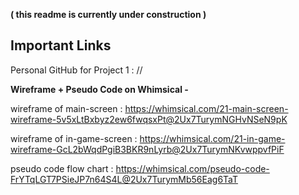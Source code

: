 **( this readme is currently under construction )**

## Important Links
Personal GitHub for Project 1 : //

**Wireframe + Pseudo Code on Whimsical -**

wireframe of main-screen : https://whimsical.com/21-main-screen-wireframe-5v5xLtBxbyz2ew6fwqsxPt@2Ux7TurymNGHvNSeN9pK

wireframe of in-game-screen : https://whimsical.com/21-in-game-wireframe-GcL2bWqdPgiB3BKR9nLyrb@2Ux7TurymNKvwppvfPiF

pseudo code flow chart : https://whimsical.com/pseudo-code-FrYTqLGT7PSieJP7n64S4L@2Ux7TurymMb56Eag6TaT